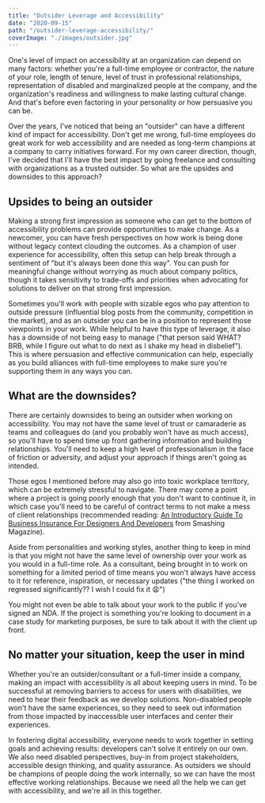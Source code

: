```yaml
---
title: "Outsider Leverage and Accessibility"
date: "2020-09-15"
path: "/outsider-leverage-accessibility/"
coverImage: "./images/outsider.jpg"
---
```


One's level of impact on accessibility at an organization can depend on many factors: whether you're a full-time employee or contractor, the nature of your role, length of tenure, level of trust in professional relationships, representation of disabled and marginalized people at the company, and the organization's readiness and willingness to make lasting cultural change. And that's before even factoring in your personality or how persuasive you can be.

Over the years, I've noticed that being an "outsider" can have a different kind of impact for accessibility. Don't get me wrong, full-time employees do great work for web accessibility and are needed as long-term champions at a company to carry initiatives forward. For my own career direction, though, I've decided that I'll have the best impact by going freelance and consulting with organizations as a trusted outsider. So what are the upsides and downsides to this approach?

## Upsides to being an outsider

Making a strong first impression as someone who can get to the bottom of accessibility problems can provide opportunities to make change. As a newcomer, you can have fresh perspectives on how work is being done without legacy context clouding the outcomes. As a champion of user experience for accessibility, often this setup can help break through a sentiment of "but it's always been done this way". You can push for meaningful change without worrying as much about company politics, though it takes sensitivity to trade-offs and priorities when advocating for solutions to deliver on that strong first impression.

Sometimes you'll work with people with sizable egos who pay attention to outside pressure (influential blog posts from the community, competition in the market), and as an outsider you can be in a position to represent those viewpoints in your work. While helpful to have this type of leverage, it also has a downside of not being easy to manage ("that person said WHAT? BRB, while I figure out what to do next as I shake my head in disbelief"). This is where persuasion and effective communication can help, especially as you build alliances with full-time employees to make sure you're supporting them in any ways you can.

## What are the downsides?

There are certainly downsides to being an outsider when working on accessibility. You may not have the same level of trust or camaraderie as teams and colleagues do (and you probably won't have as much access), so you'll have to spend time up front gathering information and building relationships. You'll need to keep a high level of professionalism in the face of friction or adversity, and adjust your approach if things aren't going as intended.

Those egos I mentioned before may also go into toxic workplace territory, which can be extremely stressful to navigate. There may come a point where a project is going poorly enough that you don't want to continue it, in which case you'll need to be careful of contract terms to not make a mess of client relationships (recommended reading: [An Introductory Guide To Business Insurance For Designers And Developers](https://www.smashingmagazine.com/2018/03/guide-business-insurance-designers-developers/) from Smashing Magazine).

<p>Aside from personalities and working styles, another thing to keep in mind is that you might not have the same level of ownership over your work as you would in a full-time role. As a consultant, being brought in to work on something for a limited period of time means you won't always have access to it for reference, inspiration, or necessary updates ("the thing I worked on regressed significantly?? I wish I could fix it <span aria-label="Weary face" role="img">😩</span>")</p>

You might not even be able to talk about your work to the public if you've signed an NDA. If the project is something you're looking to document in a case study for marketing purposes, be sure to talk about it with the client up front.

## No matter your situation, keep the user in mind

Whether you're an outsider/consultant or a full-timer inside a company, making an impact with accessibility is all about keeping users in mind. To be successful at removing barriers to access for users with disabilities, we need to hear their feedback as we develop solutions. Non-disabled people won't have the same experiences, so they need to seek out information from those impacted by inaccessible user interfaces and center their experiences.

In fostering digital accessibility, everyone needs to work together in setting goals and achieving results: developers can't solve it entirely on our own. We also need disabled perspectives, buy-in from project stakeholders, accessible design thinking, and quality assurance. As outsiders we should be champions of people doing the work internally, so we can have the most effective working relationships. Because we need all the help we can get with accessibility, and we're all in this together.
